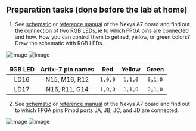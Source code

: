## Preparation tasks (done before the lab at home)

1. See [schematic](https://github.com/tomas-fryza/digital-electronics-1/blob/master/docs/nexys-a7-sch.pdf) or [reference manual](https://reference.digilentinc.com/reference/programmable-logic/nexys-a7/reference-manual) of the Nexys A7 board and find out the connection of two RGB LEDs, ie to which FPGA pins are connected and how. How you can control them to get red, yellow, or green colors? Draw the schematic with RGB LEDs.

![image](https://user-images.githubusercontent.com/99397789/160426546-a02c3c24-168a-4474-8146-a248a762c3aa.png)
![image](https://user-images.githubusercontent.com/99397789/160427239-4cc4df45-66a1-4539-b65b-ee128fbdaa3b.png)

| **RGB LED** | **Artix-7 pin names** | **Red** | **Yellow** | **Green** |
| :-: | :-: | :-: | :-: | :-: |
| LD16 | N15, M16, R12 | `1,0,0` | `1,1,0` | `0,1,0` |
| LD17 | N16, R11, G14 | `1,0,0` | `1,1,0` | `0,1,0` |

2. See [schematic](https://github.com/tomas-fryza/digital-electronics-1/blob/master/docs/nexys-a7-sch.pdf) or [reference manual](https://reference.digilentinc.com/reference/programmable-logic/nexys-a7/reference-manual) of the Nexys A7 board and find out to which FPGA pins Pmod ports JA, JB, JC, and JD are connected.

![image](https://user-images.githubusercontent.com/99397789/160427552-d8e8f595-0b7c-4393-8316-e80b187be02d.png)
![image](https://user-images.githubusercontent.com/99397789/160427500-2aaa4b90-fc06-4bf3-8060-3e621301b2a5.png)
